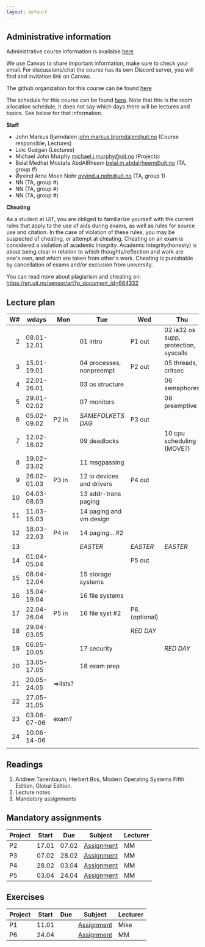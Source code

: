```yaml
---
layout: default
---
```


## Administrative information

Administrative course information is available [here](https://en.uit.no/utdanning/emner/emne?p_document_id=822456)

We use Canvas to share important information, make sure to check your email. 
For discussions/chat the course has its own Discord server, you will find and invitation link on Canvas.

The github organization for this course can be found [here](https://github.com/uit-inf-2201-s24)

The schedule for this course can be found [here](https://timeplan.uit.no/emne_timeplan.php?sem=24v&module[]=INF-2201-1#week-52). 
Note that this is the room allocation schedule, it does not say which days there will be lectures and topics. See below for that information.

**Staff**

* John Markus Bjørndalen <john.markus.bjorndalen@uit.no> (Course responsible, Lectures)
* Loïc Guégan (Lectures)
* Michael John Murphy <michael.j.murphy@uit.no> (Projects)
* Belal Medhat Mostafa AbdAlRheem <belal.m.abdalrheem@uit.no> (TA, group #)
* Øyvind Arne Moen Nohr <oyvind.a.nohr@uit.no> (TA, group 1)
* NN (TA, group #)
* NN (TA, group #)
* NN (TA, group #)

**Cheating**

As a student at UiT, you are obliged to familiarize yourself with the current rules that apply to the use of aids during exams, as well as rules for source use and citation. In the case of violation of these rules, you may be suspected of cheating, or attempt at cheating. Cheating on an exam is considered a violation of academic integrity. Academic integrity(honesty) is about being clear in relation to which thoughts/reflection and work are one's own, and which are taken from other's work. Cheating is punishable by cancellation of exams and/or exclusion from university.

You can read more about plagiarism and cheating on: https://en.uit.no/sensor/art?p_document_id=684332

## Lecture plan

| W# | wdays       | Mon      | Tue                       | Wed            | Thu                                   | Fr              |
|---:|-------------|----------|---------------------------|----------------|---------------------------------------|-----------------|
|  2 | 08.01-12.01 |          | 01 intro                  | P1 out         | 02 ia32 os supp, protection, syscalls |                 |
|  3 | 15.01-19.01 |          | 04 processes, nonpreempt  | P2 out         | 05 threads, critsec                   |                 |
|  4 | 22.01-26.01 |          | 03 os structure           |                | 06 semaphores                         |                 |
|  5 | 29.01-02.02 |          | 07 monitors               |                | 08 preemptive                         |                 |
|  6 | 05.02-09.02 | P2 in    | *SAMEFOLKETS DAG*         | P3 out         |                                       |                 |
|  7 | 12.02-16.02 |          | 09 deadlocks              |                | 10 cpu scheduling  (MOVE?)            |                 |
|  8 | 19.02-23.02 |          | 11 msgpassing             |                |                                       |                 |
|  9 | 26.02-01.03 | P3 in    | 12 io devices and drivers | P4 out         |                                       |                 |
| 10 | 04.03-08.03 |          | 13 addr-trans paging      |                |                                       |                 |
| 11 | 11.03-15.03 |          | 14 paging and vm design   |                |                                       |                 |
| 12 | 18.03-22.03 | P4 in    | 14 paging .. #2           |                |                                       |                 |
| 13 |             |          | *EASTER*                  | *EASTER*       | *EASTER*                              |                 |
| 14 | 01.04-05.04 |          |                           | P5 out         |                                       |                 |
| 15 | 08.04-12.04 |          | 15 storage systems        |                |                                       |                 |
| 16 | 15.04-19.04 |          | 16 file systems           |                |                                       |                 |
| 17 | 22.04-26.04 | P5 in    | 16 file syst #2           | P6. (optional) |                                       |                 |
| 18 | 29.04-03.05 |          |                           | *RED DAY*      |                                       |                 |
| 19 | 06.05-10.05 |          | 17 security               |                | *RED DAY*                             |                 |
| 20 | 13.05-17.05 |          | 18 exam prep              |                |                                       |                 |
| 21 | 20.05-24.05 | =>lists? |                           |                |                                       |                 |
| 22 | 27.05-31.05 |          |                           |                |                                       |                 |
| 23 | 03.06-07-06 | exam?    |                           |                |                                       |                 |
| 24 | 10.06-14-06 |          |                           |                |                                       | End of semester |
|    |             |          |                           |                |                                       |                 |

## Readings

1. Andrew Tanenbaum, Herbert Bos, Modern Operating Systems Fifth Edition, Global Edition.
2. Lecture notes
3. Mandatory assignments

## Mandatory assignments

| Project |	Start      | Due     | Subject | Lecturer |
|---------|-------|-------|-------------------|----------|
| P2      | 17.01 | 07.02 | [Assignment](URL) | MM       |
| P3      | 07.02 | 28.02 | [Assignment](URL) | MM       |
| P4      | 28.02 | 03.04 | [Assignment](URL) | MM       |
| P5      | 03.04 | 24.04 | [Assignment](URL) | MM       |

## Exercises

| Project | Start | Due  | Subject           | Lecturer |
|---------|-------|-----|-------------------|----------|
| P1      | 11.01 |     | [Assignment](URL) | Mike     |
| P6      | 24.04 |     | [Assignment](URL) | MM       |
